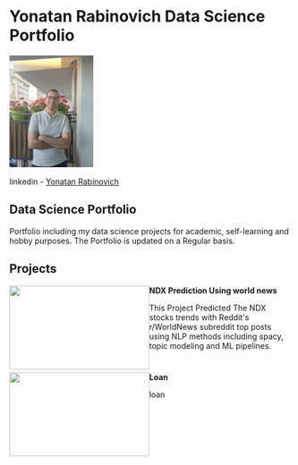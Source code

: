 # Yonatan Rabinovich Data Science Portfolio

<img src="Yon.jpg" width="150" height="200"/>

linkedin  - [Yonatan Rabinovich](https://www.linkedin.com/in/%D7%99%D7%95%D7%A0%D7%AA%D7%9F-%D7%A8%D7%91%D7%99%D7%A0%D7%95%D7%91%D7%99%D7%A5-68a391213/)

## Data Science Portfolio
Portfolio including my data science projects for academic, self-learning and hobby purposes.
The Portfolio is updated on a Regular basis.


## Projects

<img align="left" width="250" height="150" src="https://stockprice.com/wp-content/uploads/2019/09/penny-stocks-news.jpg">**NDX Prediction Using world news**

This Project Predicted The NDX stocks trends with Reddit's r/WorldNews subreddit top posts using NLP methods including spacy, topic modeling and ML pipelines.


# 

#

<img align="left" width="250" height="150" src="https://stockprice.com/wp-content/uploads/2019/09/penny-stocks-news.jpg">**Loan**

loan
